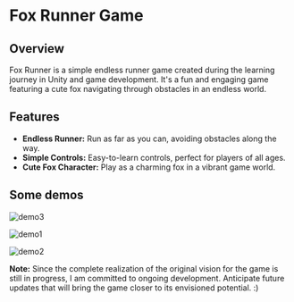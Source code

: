# Fox Runner Game


## Overview

Fox Runner is a simple endless runner game created during the learning journey in Unity and game development. It's a fun and engaging game featuring a cute fox navigating through obstacles in an endless world. 

## Features

- **Endless Runner:** Run as far as you can, avoiding obstacles along the way.
- **Simple Controls:** Easy-to-learn controls, perfect for players of all ages.
- **Cute Fox Character:** Play as a charming fox in a vibrant game world.

## Some demos <br>

![demo3](https://github.com/rania0manovic/fox_runner/assets/154012872/4c273151-6456-48aa-a3d0-fa8a5e929154)

![demo1](https://github.com/rania0manovic/fox_runner/assets/154012872/48086a41-fb7f-4651-97a2-aa170136d173)

![demo2](https://github.com/rania0manovic/fox_runner/assets/154012872/8be9fd6d-75a6-452f-a56e-631a1bb502b3)


**Note:** Since the complete realization of the original vision for the game is still in progress, I am committed to ongoing development. Anticipate future updates that will bring the game closer to its envisioned potential. :) 
